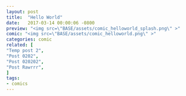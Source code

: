 ```yaml
---
layout: post
title:  "Hello World"
date:   2017-03-14 00:00:06 -0800
preview: "<img src=\"BASE/assets/comic_helloworld_splash.png\" >"
comic: "<img src=\"BASE/assets/comic_helloworld.png\" >"
categories: comic
related: [
"Temp post 2",
"Post 0202",
"Post 020202",
"Post Rawrrr",
]
tags:
- comics
---
```

